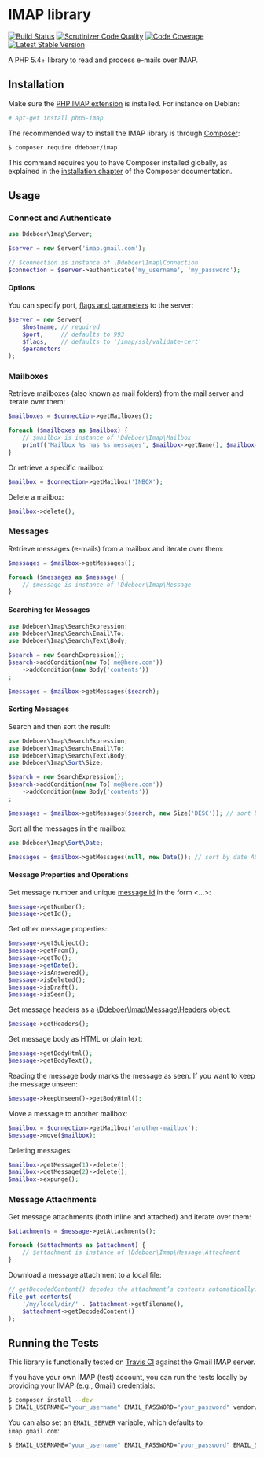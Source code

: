 IMAP library
============
[![Build Status](https://travis-ci.org/ddeboer/imap.svg?branch=master)](https://travis-ci.org/ddeboer/imap)
[![Scrutinizer Code Quality](https://scrutinizer-ci.com/g/ddeboer/imap/badges/quality-score.png?b=master)](https://scrutinizer-ci.com/g/ddeboer/imap/?branch=master)
[![Code Coverage](https://scrutinizer-ci.com/g/ddeboer/imap/badges/coverage.png?b=master)](https://scrutinizer-ci.com/g/ddeboer/imap/?branch=master)
[![Latest Stable Version](https://poser.pugx.org/ddeboer/imap/v/stable.svg)](https://packagist.org/packages/ddeboer/imap) 

A PHP 5.4+ library to read and process e-mails over IMAP.

Installation
------------

Make sure the [PHP IMAP extension](http://php.net/manual/en/book.imap.php)
is installed. For instance on Debian:

```bash
# apt-get install php5-imap
```

The recommended way to install the IMAP library is through [Composer](http://getcomposer.org):

```bash
$ composer require ddeboer/imap
```

This command requires you to have Composer installed globally, as explained
in the [installation chapter](https://getcomposer.org/doc/00-intro.md)
of the Composer documentation.

Usage
-----

### Connect and Authenticate

```php
use Ddeboer\Imap\Server;

$server = new Server('imap.gmail.com');

// $connection is instance of \Ddeboer\Imap\Connection
$connection = $server->authenticate('my_username', 'my_password');
```

#### Options 

You can specify port, [flags and parameters](http://php.net/manual/en/function.imap-open.php) 
to the server: 

```php
$server = new Server(
    $hostname, // required
    $port,     // defaults to 993
    $flags,    // defaults to '/imap/ssl/validate-cert'
    $parameters
);
```

### Mailboxes

Retrieve mailboxes (also known as mail folders) from the mail server and iterate
over them:

```php
$mailboxes = $connection->getMailboxes();

foreach ($mailboxes as $mailbox) {
    // $mailbox is instance of \Ddeboer\Imap\Mailbox
    printf('Mailbox %s has %s messages', $mailbox->getName(), $mailbox->count());
}
```

Or retrieve a specific mailbox:

```php
$mailbox = $connection->getMailbox('INBOX');
```

Delete a mailbox:

```php
$mailbox->delete();
```

### Messages

Retrieve messages (e-mails) from a mailbox and iterate over them:

```php
$messages = $mailbox->getMessages();

foreach ($messages as $message) {
    // $message is instance of \Ddeboer\Imap\Message
}
```

#### Searching for Messages

```php
use Ddeboer\Imap\SearchExpression;
use Ddeboer\Imap\Search\Email\To;
use Ddeboer\Imap\Search\Text\Body;

$search = new SearchExpression();
$search->addCondition(new To('me@here.com'))
    ->addCondition(new Body('contents'))
;

$messages = $mailbox->getMessages($search);
```

#### Sorting Messages

Search and then sort the result:

```php
use Ddeboer\Imap\SearchExpression;
use Ddeboer\Imap\Search\Email\To;
use Ddeboer\Imap\Search\Text\Body;
use Ddeboer\Imap\Sort\Size;

$search = new SearchExpression();
$search->addCondition(new To('me@here.com'))
    ->addCondition(new Body('contents'))
;

$messages = $mailbox->getMessages($search, new Size('DESC')); // sort by size
```

Sort all the messages in the mailbox:

```php
use Ddeboer\Imap\Sort\Date;

$messages = $mailbox->getMessages(null, new Date()); // sort by date ASC
```

#### Message Properties and Operations

Get message number and unique [message id](http://en.wikipedia.org/wiki/Message-ID)
in the form <...>:

```php
$message->getNumber();
$message->getId();
```

Get other message properties:

```php
$message->getSubject();
$message->getFrom();
$message->getTo();
$message->getDate();
$message->isAnswered();
$message->isDeleted();
$message->isDraft();
$message->isSeen();
```

Get message headers as a [\Ddeboer\Imap\Message\Headers](/src/Ddeboer/Imap/Message/Headers.php) object:

```php
$message->getHeaders();
```

Get message body as HTML or plain text:

```php
$message->getBodyHtml();
$message->getBodyText();
```

Reading the message body marks the message as seen. If you want to keep the
message unseen:

```php
$message->keepUnseen()->getBodyHtml();
```

Move a message to another mailbox:

```php
$mailbox = $connection->getMailbox('another-mailbox');
$message->move($mailbox);
```

Deleting messages:

```php
$mailbox->getMessage(1)->delete();
$mailbox->getMessage(2)->delete();
$mailbox->expunge();
```

### Message Attachments

Get message attachments (both inline and attached) and iterate over them:

```php
$attachments = $message->getAttachments();

foreach ($attachments as $attachment) {
    // $attachment is instance of \Ddeboer\Imap\Message\Attachment
}
```

Download a message attachment to a local file:

```php
// getDecodedContent() decodes the attachment’s contents automatically:
file_put_contents(
    '/my/local/dir/' . $attachment->getFilename(),
    $attachment->getDecodedContent()
);
```

Running the Tests
-----------------

This library is functionally tested on [Travis CI](https://travis-ci.org/ddeboer/imap)
against the Gmail IMAP server.

If you have your own IMAP (test) account, you can run the tests locally by 
providing your IMAP (e.g., Gmail) credentials:

```bash
$ composer install --dev
$ EMAIL_USERNAME="your_username" EMAIL_PASSWORD="your_password" vendor/bin/phpunit
```

You can also set an `EMAIL_SERVER` variable, which defaults to `imap.gmail.com`:

```bash
$ EMAIL_USERNAME="your_username" EMAIL_PASSWORD="your_password" EMAIL_SERVER="imap.you.com" vendor/bin/phpunit

```

